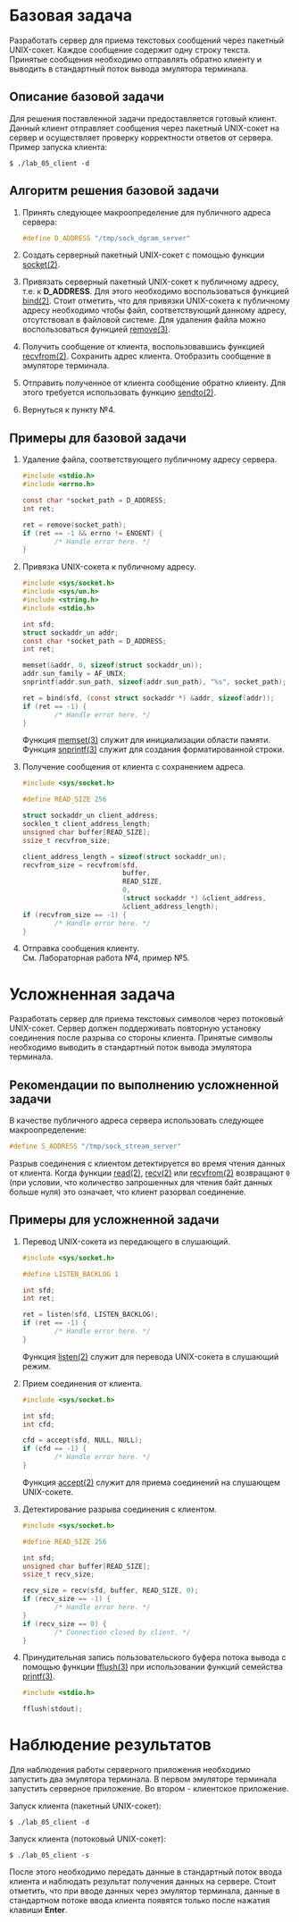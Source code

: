 
# Базовая задача

Разработать сервер для приема текстовых сообщений через пакетный UNIX-сокет.
Каждое сообщение содержит одну строку текста. Принятые сообщения необходимо
отправлять обратно клиенту и выводить в стандартный поток вывода эмулятора
терминала.

## Описание базовой задачи

Для решения поставленной задачи предоставляется готовый клиент. Данный клиент
отправляет сообщения через пакетный UNIX-сокет на сервер и осуществляет
проверку корректности ответов от сервера. Пример запуска клиента:

```console
$ ./lab_05_client -d
```

## Алгоритм решения базовой задачи

1. Принять следующее макроопределение для публичного адреса сервера:

    ```c
    #define D_ADDRESS "/tmp/sock_dgram_server"
    ```

2. Создать серверный пакетный UNIX-сокет с помощью функции [socket(2)][1].

3. Привязать серверный пакетный UNIX-сокет к публичному адресу, т.е. к
   **D_ADDRESS**. Для этого необходимо воспользоваться функцией [bind(2)][2].
   Стоит отметить, что для  привязки UNIX-сокета к публичному адресу необходимо
   чтобы файл, соответствующий данному адресу, отсутствовал в файловой системе.
   Для удаления файла можно воспользоваться функцией [remove(3)][3].

4. Получить сообщение от клиента, воспользовавшись функцией [recvfrom(2)][4].
   Сохранить адрес клиента. Отобразить сообщение в эмуляторе терминала.

5. Отправить полученное от клиента сообщение обратно клиенту. Для этого
   требуется использовать функцию [sendto(2)][5].

6. Вернуться к пункту №4.

[1]:  https://www.opennet.ru/cgi-bin/opennet/man.cgi?topic=socket&category=2
[2]:  https://www.opennet.ru/cgi-bin/opennet/man.cgi?topic=bind&category=2
[3]:  https://www.opennet.ru/man.shtml?topic=remove&category=3&russian=0
[4]:  https://www.opennet.ru/man.shtml?topic=recvfrom&category=2&russian=0
[5]:  https://www.opennet.ru/man.shtml?topic=sendto&category=2&russian=0
[6]:  https://www.opennet.ru/man.shtml?topic=memset&category=3&russian=0
[7]:  https://www.opennet.ru/man.shtml?topic=snprintf&category=3&russian=0
[8]:  https://www.opennet.ru/man.shtml?topic=read&category=2&russian=0
[9]:  https://www.opennet.ru/man.shtml?topic=recv&category=2&russian=0
[10]: https://www.opennet.ru/man.shtml?topic=listen&category=2&russian=0
[11]: https://www.opennet.ru/man.shtml?topic=accept&category=2&russian=0
[12]: https://www.opennet.ru/man.shtml?topic=fflush&category=3&russian=0
[13]: https://www.opennet.ru/man.shtml?topic=printf&category=3&russian=0

## Примеры для базовой задачи

1. Удаление файла, соответствующего публичному адресу сервера.

    ```c
    #include <stdio.h>
    #include <errno.h>

    const char *socket_path = D_ADDRESS;
    int ret;

    ret = remove(socket_path);
    if (ret == -1 && errno != ENOENT) {
            /* Handle error here. */
    }
    ```

2. Привязка UNIX-сокета к публичному адресу.

    ```c
    #include <sys/socket.h>
    #include <sys/un.h>
    #include <string.h>
    #include <stdio.h>

    int sfd;
    struct sockaddr_un addr;
    const char *socket_path = D_ADDRESS;
    int ret;

    memset(&addr, 0, sizeof(struct sockaddr_un));
    addr.sun_family = AF_UNIX;
    snprintf(addr.sun_path, sizeof(addr.sun_path), "%s", socket_path);

    ret = bind(sfd, (const struct sockaddr *) &addr, sizeof(addr));
    if (ret == -1) {
            /* Handle error here. */
    }
    ```

    Функция [memset(3)][6] служит для инициализации области памяти.  
    Функция [snprintf(3)][7] служит для создания форматированной строки.

3. Получение сообщения от клиента с сохранением адреса.

    ```c
    #include <sys/socket.h>

    #define READ_SIZE 256

    struct sockaddr_un client_address;
    socklen_t client_address_length;
    unsigned char buffer[READ_SIZE];
    ssize_t recvfrom_size;

    client_address_length = sizeof(struct sockaddr_un);
    recvfrom_size = recvfrom(sfd,
                             buffer,
                             READ_SIZE,
                             0,
                             (struct sockaddr *) &client_address,
                             &client_address_length);
    if (recvfrom_size == -1) {
            /* Handle error here. */
    }
    ```

4. Отправка сообщения клиенту.  
   См. Лабораторная работа №4, пример №5.

# Усложненная задача

Разработать сервер для приема текстовых символов через потоковый UNIX-сокет.
Сервер должен поддерживать повторную установку соединения после разрыва со
стороны клиента. Принятые символы необходимо выводить в стандартный поток
вывода эмулятора терминала.

## Рекомендации по выполнению усложненной задачи

В качестве публичного адреса сервера использовать следующее макроопределение:

```c
#define S_ADDRESS "/tmp/sock_stream_server"
```

Разрыв соединения с клиентом детектируется во время чтения данных от клиента.
Когда функции [read(2)][8], [recv(2)][9] или [recvfrom(2)][4] возвращают `0`
(при условии, что количество запрошенных для чтения байт данных больше нуля)
это означает, что клиент разорвал соединение.

## Примеры для усложненной задачи

1. Перевод UNIX-сокета из передающего в слушающий.

    ```c
    #include <sys/socket.h>

    #define LISTEN_BACKLOG 1

    int sfd;
    int ret;

    ret = listen(sfd, LISTEN_BACKLOG);
    if (ret == -1) {
            /* Handle error here. */
    }
    ```

    Функция [listen(2)][10] служит для перевода UNIX-сокета в слушающий режим.

2. Прием соединения от клиента.

    ```c
    #include <sys/socket.h>

    int sfd;
    int cfd;

    cfd = accept(sfd, NULL, NULL);
    if (cfd == -1) {
            /* Handle error here. */
    }
    ```

    Функция [accept(2)][11] служит для приема соединений на слушающем
    UNIX-сокете.

3. Детектирование разрыва соединения с клиентом.

    ```c
    #include <sys/socket.h>

    #define READ_SIZE 256

    int sfd;
    unsigned char buffer[READ_SIZE];
    ssize_t recv_size;

    recv_size = recv(sfd, buffer, READ_SIZE, 0);
    if (recv_size == -1) {
            /* Handle error here. */
    }
    if (recv_size == 0) {
            /* Connection closed by client. */
    }
    ```

4. Принудительная запись пользовательского буфера потока вывода с помощью
   функции [fflush(3)][12] при использовании функций семейства [printf(3)][13].

    ```c
    #include <stdio.h>

    fflush(stdout);
    ```

# Наблюдение результатов

Для наблюдения работы серверного приложения необходимо запустить два эмулятора
терминала. В первом эмуляторе терминала запустить серверное приложение.
Во втором - клиентское приложение.

Запуск клиента (пакетный UNIX-сокет):

```console
$ ./lab_05_client -d
```

Запуск клиента (потоковый UNIX-сокет):

```console
$ ./lab_05_client -s
```

После этого необходимо передать данные в стандартный поток ввода клиента и
наблюдать результат получения данных на сервере. Стоит отметить, что при
вводе данных через эмулятор терминала, данные в стандартном потоке ввода
клиента появятся только после нажатия клавиши **Enter**.
